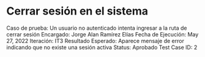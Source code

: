# Cerrar sesión en el sistema

Caso de prueba: Un usuario no autenticado intenta ingresar a la ruta de cerrar sesión
Encargado: Jorge Alan Ramírez Elías
Fecha de Ejecución: May 27, 2022
Iteración: IT3
Resultado Esperado: Aparece mensaje de error indicando que no existe una sesión activa
Status: Aprobado
Test Case ID: 2